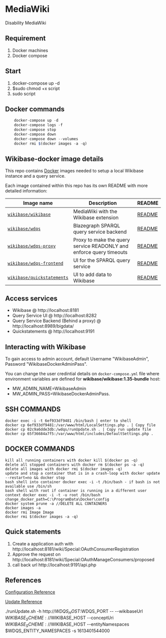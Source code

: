 # MediaWiki
Disability MediaWiki

## Requirement 
1. Docker machines
2. Docker compose 

## Start
1. docker-compose up -d
2. $sudo chmod +x script
3. sudo script 


## Docker commands
```javascript
    docker-compose up -d
    docker-compose logs -f
    docker-compose stop
    docker-compose down
    docker-compose down --volumes
	docker rmi $(docker images -a -q)
``` 
## Wikibase-docker image details 

This repo contains [Docker](https://www.docker.com/) images needed to setup a local Wikibase instance and a query service.

Each image contained within this repo has its own README with more detailed information:

Image name               | Description   | README
------------------------ | ------------- | ----------
[`wikibase/wikibase`](https://hub.docker.com/r/wikibase/wikibase) | MediaWiki with the Wikibase extension| [README](https://github.com/wmde/wikibase-docker/blob/master/wikibase/README.md)
[`wikibase/wdqs`](https://hub.docker.com/r/wikibase/wdqs) | Blazegraph SPARQL query service backend | [README](https://github.com/wmde/wikibase-docker/blob/master/wdqs/README.md)
[`wikibase/wdqs-proxy`](https://hub.docker.com/r/wikibase/wdqs-proxy) | Proxy to make the query service READONLY and enforce query timeouts | [README](https://github.com/wmde/wikibase-docker/blob/master/wdqs-proxy/README.md)
[`wikibase/wdqs-frontend`](https://hub.docker.com/r/wikibase/wdqs-frontend) | UI for the SPARQL query service | [README](https://github.com/wmde/wikibase-docker/blob/master/wdqs-frontend/README.md)
[`wikibase/quickstatements`](https://hub.docker.com/r/wikibase/quickstatements) | UI to add data to Wikibase | [README](https://github.com/wmde/wikibase-docker/blob/master/quickstatements/README.md)



## Access services

* Wikibase @ http://localhost:8181
* Query Service UI @ http://localhost:8282
* Query Service Backend (Behind a proxy) @ http://localhost:8989/bigdata/
* Quickstatements @ http://localhost:9191    
	


## Interacting with Wikibase
To gain access to admin account, default Username "WikibaseAdmin", Password "WikibaseDockerAdminPass".

You can change the user credintial details on `docker-compose.yml` file where environment variables are defined for **wikibase/wikibase:1.35-bundle** host:
*  MW_ADMIN_NAME=WikibaseAdmin
*  MW_ADMIN_PASS=WikibaseDockerAdminPass.


## SSH COMMANDS
``` 
docker exec -i -t 6ef933df9481 /bin/bash | enter to shell
docker cp 6ef933df9481:/var/www/html/LocalSettings.php . | Copy file
docker cp 02c9a6dde3db:/wdqs/runUpdate.sh . | Copy run update file
docker cp 65f36684a7f5:/var/www/html/includes/DefaultSettings.php .
```

## DOCKER COMMANDS
```
kill all running containers with docker kill $(docker ps -q)
delete all stopped containers with docker rm $(docker ps -a -q)
delete all images with docker rmi $(docker images -q)
update and stop a container that is in a crash-loop with docker update --restart=no && docker stop
bash shell into container docker exec -i -t /bin/bash - if bash is not available use /bin/sh
bash shell with root if container is running in a different user context docker exec -i -t -u root /bin/bash
change_docker_path=C:\ProgramData\Docker\config
docker system prune -a //DELETE ALL CONTAINERS
docker images -a
docker rmi Image Image
docker rmi $(docker images -a -q)

```

## Quick statements
1. Create a application auth with http://localhost:8181/wiki/Special:OAuthConsumerRegistration
2. Approve the request on http://localhost:8181/wiki/Special:OAuthManageConsumers/proposed
3. call back url http://localhost:9191/api.php

## References
 [Configuration Reference](https://github.com/wmde/wikibase-docker/blob/master/README-compose.md)

 [Update Reference](hhttps://addshore.com/2019/01/wikibase-docker-mediawiki-wikibase-update/)

./runUpdate.sh -h http://$WDQS_HOST:$WDQS_PORT -- --wikibaseUrl $WIKIBASE_SCHEME://$WIKIBASE_HOST --conceptUri $WIKIBASE_SCHEME://$WIKIBASE_HOST --entityNamespaces $WDQS_ENTITY_NAMESPACES -s 1613401544000


